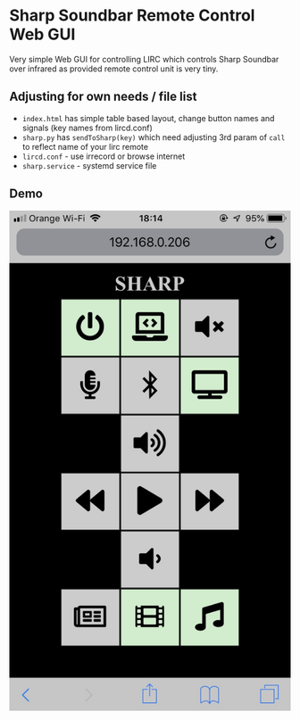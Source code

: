 # Sharp Soundbar Remote Control Web GUI
Very simple Web GUI for controlling LIRC which controls Sharp Soundbar over infrared as provided remote control unit is very tiny.

## Adjusting for own needs / file list
* `index.html` has simple table based layout, change button names and signals (key names from lircd.conf)
* `sharp.py` has `sendToSharp(key)` which need adjusting 3rd param of `call` to reflect name of your lirc remote
* `lircd.conf` - use irrecord or browse internet
* `sharp.service` - systemd service file

## Demo
![](demo.jpg)